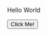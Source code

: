 <!DOCTYPE html>
<html>
  <head>
  </head>
  
  <body>
  <p>Hello World </p>
  </body>
  
  <button type="button">Click Me!</button>
  
  
</html>

